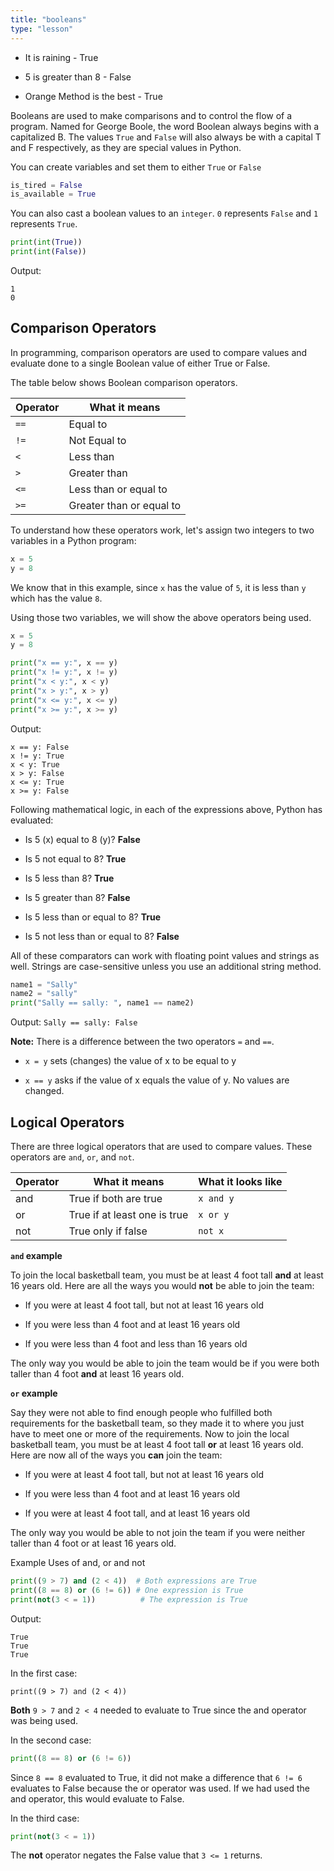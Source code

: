 ```yaml
---
title: "booleans"
type: "lesson"
---
```


- It is raining - True
    
- 5 is greater than 8 - False
    
- Orange Method is the best - True
    

Booleans are used to make comparisons and to control the flow of a program. Named for George Boole, the word Boolean always begins with a capitalized B. The values `True` and `False` will also always be with a capital T and F respectively, as they are special values in Python.

You can create variables and set them to either `True` or `False`

```python
is_tired = False
is_available = True
```
You can also cast a boolean values to an `integer`. `0` represents `False` and `1` represents `True`.

```python
print(int(True))
print(int(False))
```
Output:

```
1
0
```

## Comparison Operators

In programming, comparison operators are used to compare values and evaluate done to a single Boolean value of either True or False.

The table below shows Boolean comparison operators.

| Operator | What it means |
| --- | --- |
| `==` | Equal to |
| `!=` | Not Equal to |
| `<` | Less than |
| `>` | Greater than |
| `<=` | Less than or equal to |
| `>=` | Greater than or equal to |

To understand how these operators work, let's assign two integers to two variables in a Python program:

```python
x = 5
y = 8
```

We know that in this example, since `x` has the value of `5`, it is less than `y` which has the value `8`.

Using those two variables, we will show the above operators being used.
```python
x = 5
y = 8

print("x == y:", x == y)
print("x != y:", x != y)
print("x < y:", x < y)
print("x > y:", x > y)
print("x <= y:", x <= y)
print("x >= y:", x >= y)
```
Output:
```
x == y: False
x != y: True
x < y: True
x > y: False
x <= y: True
x >= y: False
```

Following mathematical logic, in each of the expressions above, Python has evaluated:

- Is 5 (x) equal to 8 (y)? **False**
    
- Is 5 not equal to 8? **True**
    
- Is 5 less than 8? **True**
    
- Is 5 greater than 8? **False**
    
- Is 5 less than or equal to 8? **True**
    
- Is 5 not less than or equal to 8? **False**
    

All of these comparators can work with floating point values and strings as well. Strings are case-sensitive unless you use an additional string method.
```python
name1 = "Sally"
name2 = "sally"
print("Sally == sally: ", name1 == name2)
```
Output: `Sally == sally: False`

**Note:** There is a difference between the two operators `=` and `==`.

- `x = y` sets (changes) the value of x to be equal to y
    
- `x == y` asks if the value of x equals the value of y. No values are changed.
    

## Logical Operators

There are three logical operators that are used to compare values. These operators are `and`, `or`, and `not`.

| Operator | What it means | What it looks like |
| --- | --- | --- |
| and | True if both are true | `x and y` |
| or | True if at least one is true | `x or y` |
| not | True only if false | `not x` |

**`and` example**

To join the local basketball team, you must be at least 4 foot tall **and** at least 16 years old. Here are all the ways you would **not** be able to join the team:

- If you were at least 4 foot tall, but not at least 16 years old
    
- If you were less than 4 foot and at least 16 years old
    
- If you were less than 4 foot and less than 16 years old
    

The only way you would be able to join the team would be if you were both taller than 4 foot **and** at least 16 years old.

**`or` example**

Say they were not able to find enough people who fulfilled both requirements for the basketball team, so they made it to where you just have to meet one or more of the requirements. Now to join the local basketball team, you must be at least 4 foot tall **or** at least 16 years old. Here are now all of the ways you **can** join the team:

- If you were at least 4 foot tall, but not at least 16 years old
    
- If you were less than 4 foot and at least 16 years old
    
- If you were at least 4 foot tall, and at least 16 years old
    

The only way you would be able to not join the team if you were neither taller than 4 foot or at least 16 years old.

Example Uses of and, or and not
```python
print((9 > 7) and (2 < 4))  # Both expressions are True
print((8 == 8) or (6 != 6)) # One expression is True
print(not(3 < = 1))          # The expression is True
```
Output:
```
True
True
True
```
In the first case:

`print((9 > 7) and (2 < 4))`

**Both** `9 > 7` and `2 < 4` needed to evaluate to True since the and operator was being used.

In the second case:
```python
print((8 == 8) or (6 != 6))
```
Since `8 == 8` evaluated to True, it did not make a difference that `6 != 6` evaluates to False because the or operator was used. If we had used the and operator, this would evaluate to False.

In the third case:
```python
print(not(3 < = 1))
```
The **not** operator negates the False value that `3 <= 1` returns.
